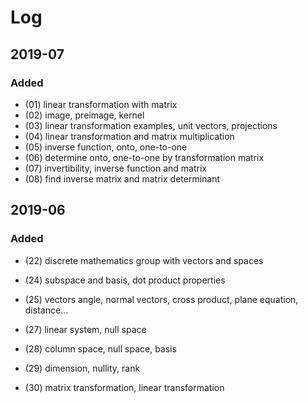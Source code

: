 # Log

## 2019-07

### Added

* (01) linear transformation with matrix
* (02) image, preimage, kernel
* (03) linear transformation examples, unit vectors, projections
* (04) linear transformation and matrix multiplication
* (05) inverse function, onto, one-to-one
* (06) determine onto, one-to-one by transformation matrix
* (07) invertibility, inverse function and matrix
* (08) find inverse matrix and matrix determinant



## 2019-06

### Added

* (22) discrete mathematics group with vectors and spaces
* (24) subspace and basis, dot product properties
* (25) vectors angle, normal vectors, cross product, plane equation, distance...
* (27) linear system, null space
* (28) column space, null space, basis
* (29) dimension, nullity, rank

* (30) matrix transformation, linear transformation


